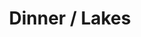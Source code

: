 ---
ee_id: '4275'
site: '1'
type: '2'
url: 2014-110-dinner-lakes
title: Dinner / Lakes
year: '2014'
display_year: '2014'
medium: 1920x1080 H.264/MPEG-4 Part 10 looped digital file (from​lossless Quicktime
  Animation master), media player, 70” flatscreen, armature, various cables
dims: 79 x 36.5 x 11 inches
pitch:
ps:
live_url:
related:
youtube:
related_code:
imgs: dinner-lakes-2014-110-full-database-lisson-KL.jpg
subheading:
download:
add_credit:
add_credits:
commission:
layout: things-i-made
---